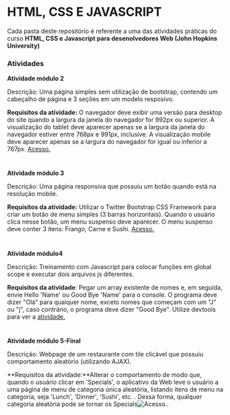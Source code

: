 # HTML, CSS E JAVASCRIPT

Cada pasta deste repositório é referente a uma das atividades práticas do curso 
**HTML, CSS e Javascript para desenolvedores Web (John Hopkins University)**

### Atividades

**Atividade módulo 2**

Descrição: Uma página simples sem utilização de bootstrap, contendo um cabeçalho de página e 3 seções em um modelo resposivo.

**Requisitos da atividade:** O navegador deve exibir uma versão para desktop do site quando a largura da janela do navegador for 992px ou superior. A visualização do tablet deve aparecer apenas se a largura da janela do navegador estiver entre 768px e 991px, inclusive. A visualização mobile deve aparecer apenas se a largura do navegador for igual ou inferior a 767px. [Acesso.](https://luluntes3001.github.io/Coursera-HTML/module2-solution/)
#
**Atividade módulo 3**

Descrição: Uma página responsiva que possuiu um botão quando está na resolução mobile.

**Requisitos da atividade:** Utilizar o Twitter Bootstrap CSS Framework para criar um botão de menu simples (3 barras horizontais). Quando o usuário clica nesse botão, um menu suspenso deve aparecer. O menu suspenso deve conter 3 itens: Frango, Carne e Sushi. [Acesso.](https://luluntes3001.github.io/Coursera-HTML/module3-solution/)
#
**Atividade módulo4**

Descrição: Treinamento com Javascript para colocar funções em global scope e executar dois arquivos js diferentes.

**Requisitos da atividade**: Pegar um array existente de nomes
e, em seguida, envie Hello 'Name' ou Good Bye 'Name' para o console. O programa deve dizer "Olá" para qualquer nome, exceto nomes que começam com um "J" ou "j", caso contrário, o programa deve dizer "Good Bye". Utilize devtools para ver a [atividade.](https://luluntes3001.github.io/Coursera-HTML/module4-solution/)
#
**Atividade módulo 5-Final**

Descrição: Webpage de um restaurante com tile clicável que possuiu comportamento aleatório (utilizando AJAX).

**Requisitos da atividade:**Alterar o comportamento de modo que, quando o usuário clicar em 'Specials', o aplicativo da Web leve o usuário a uma página de menu de categoria única aleatória, listando itens de menu na categoria, seja 'Lunch', 'Dinner', 'Sushi', etc. . Dessa forma, qualquer categoria aleatória pode se tornar os Specials![Acesso.](https://luluntes3001.github.io/Coursera-HTML/module5-solution/).